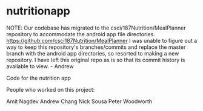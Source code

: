 # nutritionapp
NOTE: Our codebase has migrated to the csci/187Nutrition/MealPlanner repository to accommodate the android app file directories. 
https://github.com/csci187Nutrition/MealPlanner
I was unable to figure out a way to keep this repository's branches/commits and replace the master branch with the android app directories, so resorted to making a new repository. I have left this original repo as is so that its commit history is available to view. - Andrew 

Code for the nutrition app


People who worked on this project:

Amit Nagdev
Andrew Chang
Nick Sousa
Peter Woodworth

